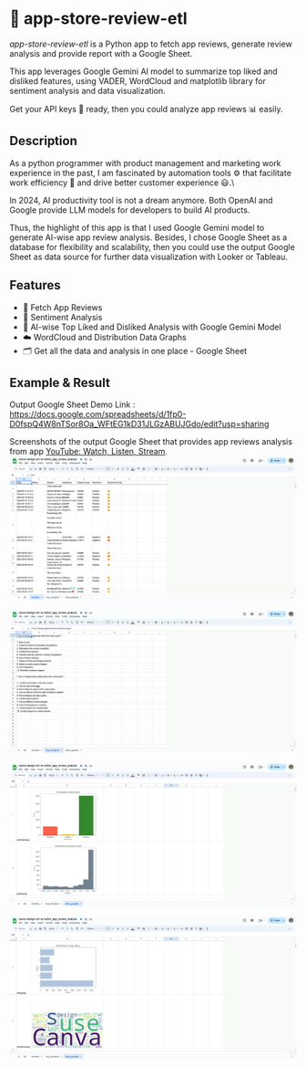 # 📱 app-store-review-etl

[//]: # (![PyPI - Downloads]&#40;&#41;)

[//]: # (![PyPI - License]&#40;&#41;)

[//]: # (<a href="" /></a>)

*app-store-review-etl* is a Python app to fetch app reviews, generate review analysis and provide report with a Google Sheet. 

This app leverages Google Gemini AI model to summarize top liked and disliked features, using VADER, WordCloud and matplotlib library for sentiment analysis and data visualization.

Get your API keys 🔑 ready, then you could analyze app reviews 📊 easily.

## Description
As a python programmer with product management and marketing work experience in the past, I am fascinated by automation tools ⚙️ that facilitate work efficiency 🚀 and drive better customer experience 😃.\

In 2024, AI productivity tool is not a dream anymore. Both OpenAI and Google provide LLM models for developers to build AI products.

Thus, the highlight of this app is that I used Google Gemini model to generate AI-wise app review analysis.
Besides, I chose Google Sheet as a database for flexibility and scalability, then you could use the output Google Sheet as data source for further data visualization with Looker or Tableau.

## Features
- 💾 Fetch App Reviews
- 💛 Sentiment Analysis
- 🧠 AI-wise Top Liked and Disliked Analysis with Google Gemini Model 
- ☁️ WordCloud and Distribution Data Graphs
- 🗂️ Get all the data and analysis in one place - Google Sheet

## Example & Result

Output Google Sheet Demo Link : https://docs.google.com/spreadsheets/d/1fp0-D0fspQ4W8nTSor8Oa_WFtEG1kD31JLGzABUJGdo/edit?usp=sharing

Screenshots of the output Google Sheet that provides app reviews analysis from app [YouTube: Watch, Listen, Stream](https://apps.apple.com/us/app/youtube-watch-listen-stream/id544007664).
![resultImage1](https://raw.githubusercontent.com/whygreedy/app-store-review-etl/main/images/result_p1.png)

![resultImage2](https://raw.githubusercontent.com/whygreedy/app-store-review-etl/main/images/result_p2.png)

![resultImage3](https://raw.githubusercontent.com/whygreedy/app-store-review-etl/main/images/result_p3.png)

![resultImage4](https://raw.githubusercontent.com/whygreedy/app-store-review-etl/main/images/result_p4.png)
